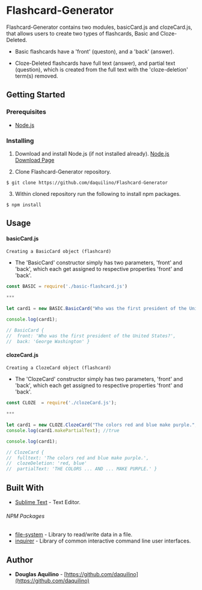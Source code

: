# Flashcard-Generator
	
Flashcard-Generator contains two modules, basicCard.js and clozeCard.js, that allows users to create two types of flashcards, Basic and Cloze-Deleted.  

- Basic flashcards have a 'front' (queston), and a 'back' (answer).
	
- Cloze-Deleted flashcards have full text (answer), and partial text (question), which is created from the full text with the 'cloze-deletion' term(s) removed. 

	
## Getting Started

### Prerequisites

* [Node.js](https://nodejs.org) 


### Installing

1. Download and install Node.js (if not installed already). 
[Node.js Download Page](https://nodejs.org/en/download/)

2. Clone Flashcard-Generator repository. 

```
$ git clone https://github.com/daquilino/Flashcard-Generator
```

3. Within cloned repository run the following to install npm packages.

```
$ npm install
```


## Usage
#### basicCard.js

`Creating a BasicCard object (flashcard)`

*  The 'BasicCard' constructor simply has two parameters, 'front' and 'back', which each get assigned to respective properties 'front' and 'back'.
 
```javascript
const BASIC = require('./basic-flashcard.js')
	
***
	
let card1 = new BASIC.BasicCard("Who was the first president of the United States?", "George Washington");

console.log(card1);

// BasicCard {
//	front: 'Who was the first president of the United States?',
//	back: 'George Washington' }

```

 #### clozeCard.js

`Creating a ClozeCard object (flashcard)`

*  The 'ClozeCard' constructor simply has two parameters, 'front' and 'back', which each get assigned to respective properties 'front' and 'back'.
 
```javascript
const CLOZE  = require('./clozeCard.js');
	
***
	
let card1 = new CLOZE.ClozeCard("The colors red and blue make purple.", "red, blue");
console.log(card1.makePartialText); //true

console.log(card1);

// ClozeCard {
//	fulltext: 'The colors red and blue make purple.',
//	clozeDeletion: 'red, blue'
//  partialText: 'THE COLORS ... AND ... MAKE PURPLE.' }

```
     
	 



## Built With

* [Sublime Text](https://www.sublimetext.com/) - Text Editor.

###### NPM Packages

* [file-system](https://www.npmjs.com/package/file-system)	- Library to read/write data in a file.
* [inquirer](https://www.npmjs.com/package/inquirer) - Library of common interactive command line user interfaces.



## Author

* **Douglas Aquilino** - [https://github.com/daquilino](https://github.com/daquilino)


